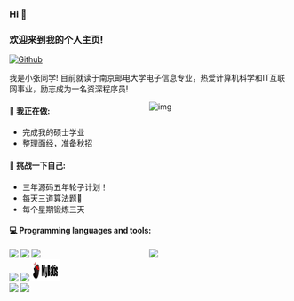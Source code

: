 ### Hi  👋 
### 欢迎来到我的个人主页!

[![Github](https://img.shields.io/badge/-Github-000?style=flat&logo=Github&logoColor=white)](https://github.com/kuailechengxuyuan)

我是小张同学! 目前就读于南京邮电大学电子信息专业，热爱计算机科学和IT互联网事业，励志成为一名资深程序员! 

<img align="right" alt="img" src="https://pa1.narvii.com/6580/8098c6e9207376889eeb0532d9f5a0723c4d73f5_hq.gif" width="50%" height="auto" />


#### 🌱 我正在做: 
- 完成我的硕士学业  
- 整理面经，准备秋招

#### :muscle: 挑战一下自己:
- 三年源码五年轮子计划！
- 每天三道算法题🚀
- 每个星期锻炼三天

#### :computer: Programming languages and tools: 
<p>
	<img width="50%" align="right" src="https://github-readme-stats.vercel.app/api?username=kuailechengxuyuan&show_icons=true&hide_border=true" />

<code><img width="10%" src="https://www.vectorlogo.zone/logos/java/java-ar21.svg"></code>
<code><img width="10%" src="https://www.vectorlogo.zone/logos/springio/springio-ar21.svg"></code>
<code><img width="10%" src="https://www.vectorlogo.zone/logos/mysql/mysql-ar21.svg"></code>
<br />
<code><img width="10%" src="https://www.vectorlogo.zone/logos/redis/redis-ar21.svg"></code>
<code><img width="10%" src="https://www.vectorlogo.zone/logos/rabbitmq/rabbitmq-ar21.svg"></code>
<code><img width="10%" height="40" src="https://github.com/kuailechengxuyuan/kuailechengxuyuan/blob/main/MyBatis.png"></code>
<br />
<code><img width="10%" src="https://www.vectorlogo.zone/logos/docker/docker-ar21.svg"></code>
<code><img width="10%" src="https://www.vectorlogo.zone/logos/git-scm/git-scm-ar21.svg"></code>
</p>
